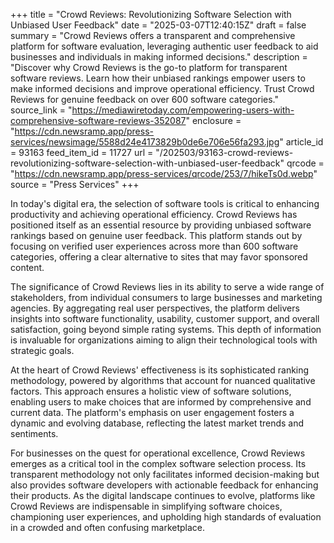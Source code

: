 +++
title = "Crowd Reviews: Revolutionizing Software Selection with Unbiased User Feedback"
date = "2025-03-07T12:40:15Z"
draft = false
summary = "Crowd Reviews offers a transparent and comprehensive platform for software evaluation, leveraging authentic user feedback to aid businesses and individuals in making informed decisions."
description = "Discover why Crowd Reviews is the go-to platform for transparent software reviews. Learn how their unbiased rankings empower users to make informed decisions and improve operational efficiency. Trust Crowd Reviews for genuine feedback on over 600 software categories."
source_link = "https://mediawiretoday.com/empowering-users-with-comprehensive-software-reviews-352087"
enclosure = "https://cdn.newsramp.app/press-services/newsimage/5588d24e4173829b0de6e706e56fa293.jpg"
article_id = 93163
feed_item_id = 11727
url = "/202503/93163-crowd-reviews-revolutionizing-software-selection-with-unbiased-user-feedback"
qrcode = "https://cdn.newsramp.app/press-services/qrcode/253/7/hikeTs0d.webp"
source = "Press Services"
+++

<p>In today's digital era, the selection of software tools is critical to enhancing productivity and achieving operational efficiency. Crowd Reviews has positioned itself as an essential resource by providing unbiased software rankings based on genuine user feedback. This platform stands out by focusing on verified user experiences across more than 600 software categories, offering a clear alternative to sites that may favor sponsored content.</p><p>The significance of Crowd Reviews lies in its ability to serve a wide range of stakeholders, from individual consumers to large businesses and marketing agencies. By aggregating real user perspectives, the platform delivers insights into software functionality, usability, customer support, and overall satisfaction, going beyond simple rating systems. This depth of information is invaluable for organizations aiming to align their technological tools with strategic goals.</p><p>At the heart of Crowd Reviews' effectiveness is its sophisticated ranking methodology, powered by algorithms that account for nuanced qualitative factors. This approach ensures a holistic view of software solutions, enabling users to make choices that are informed by comprehensive and current data. The platform's emphasis on user engagement fosters a dynamic and evolving database, reflecting the latest market trends and sentiments.</p><p>For businesses on the quest for operational excellence, Crowd Reviews emerges as a critical tool in the complex software selection process. Its transparent methodology not only facilitates informed decision-making but also provides software developers with actionable feedback for enhancing their products. As the digital landscape continues to evolve, platforms like Crowd Reviews are indispensable in simplifying software choices, championing user experiences, and upholding high standards of evaluation in a crowded and often confusing marketplace.</p>